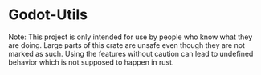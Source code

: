# Godot-Utils

Note:
This project is only intended for use by people who know what they are doing. Large parts of this crate are unsafe even though they are not marked as such. Using the features without caution can lead to undefined behavior which is not supposed to happen in rust. 